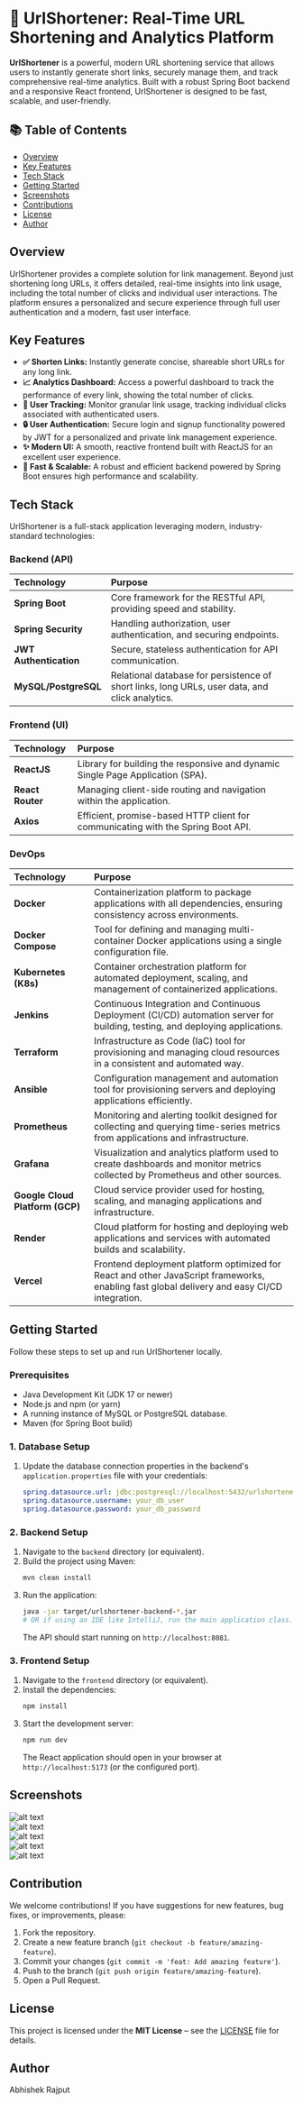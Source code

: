 # 🔗 UrlShortener: Real-Time URL Shortening and Analytics Platform

**UrlShortener** is a powerful, modern URL shortening service that allows users to instantly generate short links, securely manage them, and track comprehensive real-time analytics. Built with a robust Spring Boot backend and a responsive React frontend, UrlShortener is designed to be fast, scalable, and user-friendly.

## 📚 Table of Contents

* [Overview](#overview)
* [Key Features](#key-features)
* [Tech Stack](#tech-stack)
* [Getting Started](#getting-started)
* [Screenshots](#screenshots)
* [Contributions](#contribution)
* [License](#license)
* [Author](#author)

## Overview

UrlShortener provides a complete solution for link management. Beyond just shortening long URLs, it offers detailed, real-time insights into link usage, including the total number of clicks and individual user interactions. The platform ensures a personalized and secure experience through full user authentication and a modern, fast user interface.

## Key Features

  * **✅ Shorten Links:** Instantly generate concise, shareable short URLs for any long link.
  * **📈 Analytics Dashboard:** Access a powerful dashboard to track the performance of every link, showing the total number of clicks.
  * **👤 User Tracking:** Monitor granular link usage, tracking individual clicks associated with authenticated users.
  * **🔒 User Authentication:** Secure login and signup functionality powered by JWT for a personalized and private link management experience.
  * **✨ Modern UI:** A smooth, reactive frontend built with ReactJS for an excellent user experience.
  * **🚀 Fast & Scalable:** A robust and efficient backend powered by Spring Boot ensures high performance and scalability.

## Tech Stack

UrlShortener is a full-stack application leveraging modern, industry-standard technologies:

### Backend (API)

| Technology | Purpose |
| :--- | :--- |
| **Spring Boot** | Core framework for the RESTful API, providing speed and stability. |
| **Spring Security** | Handling authorization, user authentication, and securing endpoints. |
| **JWT Authentication** | Secure, stateless authentication for API communication. |
| **MySQL/PostgreSQL** | Relational database for persistence of short links, long URLs, user data, and click analytics. |

### Frontend (UI)

| Technology | Purpose |
| :--- | :--- |
| **ReactJS** | Library for building the responsive and dynamic Single Page Application (SPA). |
| **React Router** | Managing client-side routing and navigation within the application. |
| **Axios** | Efficient, promise-based HTTP client for communicating with the Spring Boot API. |

### DevOps

| Technology                      | Purpose                                                                                                                                     |
| :------------------------------ | :------------------------------------------------------------------------------------------------------------------------------------------ |
| **Docker**                      | Containerization platform to package applications with all dependencies, ensuring consistency across environments.                          |
| **Docker Compose**              | Tool for defining and managing multi-container Docker applications using a single configuration file.                                       |
| **Kubernetes (K8s)**            | Container orchestration platform for automated deployment, scaling, and management of containerized applications.                           |
| **Jenkins**                     | Continuous Integration and Continuous Deployment (CI/CD) automation server for building, testing, and deploying applications.               |
| **Terraform**                   | Infrastructure as Code (IaC) tool for provisioning and managing cloud resources in a consistent and automated way.                          |
| **Ansible**                     | Configuration management and automation tool for provisioning servers and deploying applications efficiently.                               |
| **Prometheus**                  | Monitoring and alerting toolkit designed for collecting and querying time-series metrics from applications and infrastructure.              |
| **Grafana**                     | Visualization and analytics platform used to create dashboards and monitor metrics collected by Prometheus and other sources.               |
| **Google Cloud Platform (GCP)** | Cloud service provider used for hosting, scaling, and managing applications and infrastructure.                                             |
| **Render**                      | Cloud platform for hosting and deploying web applications and services with automated builds and scalability.                               |
| **Vercel**                      | Frontend deployment platform optimized for React and other JavaScript frameworks, enabling fast global delivery and easy CI/CD integration. |

## Getting Started

Follow these steps to set up and run UrlShortener locally.

### Prerequisites

  * Java Development Kit (JDK 17 or newer)
  * Node.js and npm (or yarn)
  * A running instance of MySQL or PostgreSQL database.
  * Maven (for Spring Boot build)

### 1\. Database Setup

1.  Update the database connection properties in the backend's `application.properties` file with your credentials:
    ```yaml
    spring.datasource.url: jdbc:postgresql://localhost:5432/urlshortener_db
    spring.datasource.username: your_db_user
    spring.datasource.password: your_db_password
    ```

### 2\. Backend Setup

1.  Navigate to the `backend` directory (or equivalent).
2.  Build the project using Maven:
    ```bash
    mvn clean install
    ```
3.  Run the application:
    ```bash
    java -jar target/urlshortener-backend-*.jar
    # OR if using an IDE like IntelliJ, run the main application class.
    ```
    The API should start running on `http://localhost:8081`.

### 3\. Frontend Setup

1.  Navigate to the `frontend` directory (or equivalent).
2.  Install the dependencies:
    ```bash
    npm install
    ```
3.  Start the development server:
    ```bash
    npm run dev
    ```
    The React application should open in your browser at `http://localhost:5173` (or the configured port).

## Screenshots
  ![alt text](<Images and Other/Login.png>)  
  ![alt text](<Images and Other/Home.png>)  
  ![alt text](<Images and Other/About.png>)  
  ![alt text](<Images and Other/Create_Short_URL.png>)  
  ![alt text](<Images and Other/Dashboard.png>)  

## Contribution

We welcome contributions\! If you have suggestions for new features, bug fixes, or improvements, please:

1.  Fork the repository.
2.  Create a new feature branch (`git checkout -b feature/amazing-feature`).
3.  Commit your changes (`git commit -m 'feat: Add amazing feature'`).
4.  Push to the branch (`git push origin feature/amazing-feature`).
5.  Open a Pull Request.

## License

This project is licensed under the **MIT License** – see the [LICENSE](./LICENSE) file for details.

## Author

Abhishek Rajput


